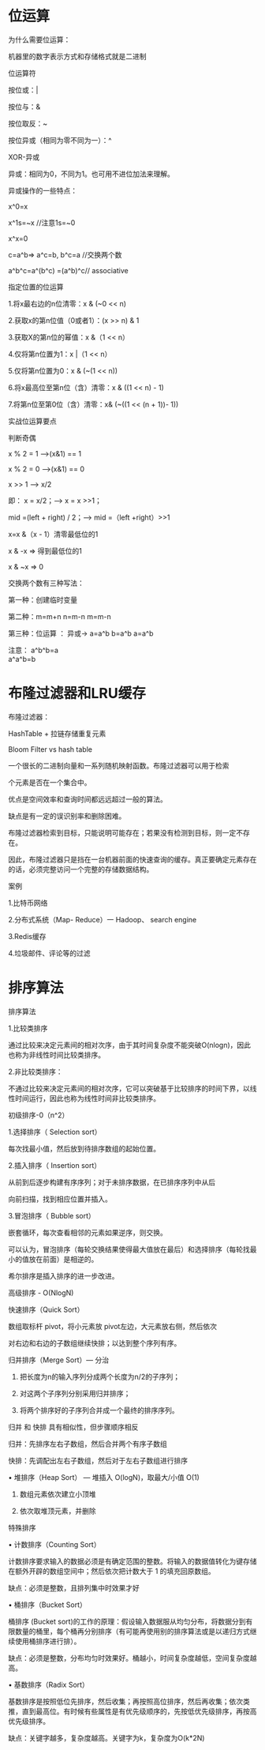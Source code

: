 # 位运算
为什么需要位运算：

机器里的数字表示方式和存储格式就是二进制

位运算符

按位或：|

按位与：&

按位取反：~

按位异或（相同为零不同为一）：^

XOR-异或

异或：相同为0，不同为1。也可用不进位加法来理解。

异或操作的一些特点：

x^0=x

x^1s=~x  //注意1s=~0

x^x=0

c=a^b=>  a^c=b, b^c=a //交换两个数

a^b^c=a^(b^c) =(a^b)^c// associative

指定位置的位运算

1.将x最右边的n位清零：x & (~0 << n)

2.获取x的第n位值（0或者1）：(x >> n) & 1

3.获取X的第n位的幂值：x &（1  <<  n）

4.仅将第n位置为1：x |（1  <<  n）

5.仅将第n位置为0：x  & (~(1  <<  n))

6.将x最高位至第n位（含）清零：x & ((1 <<  n) -  1)

7.将第n位至第0位（含）清零：ⅹ& (~((1  << (n  +  1))-  1))

实战位运算要点

判断奇偶

x %  2  =  1 -->(x&1) == 1

x %  2  = 0 -->(x&1) ==  0

x >> 1 --> x/2

即： x = x/2；--> x = x >>1；

mid =(left +  right) /  2；--> mid  =（left +right）>>1

x=x &（x -  1）清零最低位的1

x & -x => 得到最低位的1

x &  ~x => 0

交换两个数有三种写法：

第一种：创建临时变量

第二种：m=m+n  n=m-n  m=m-n

第三种：位运算  ：  异或-> a=a^b  b=a^b  a=a^b

注意：
a^b^b=a   
a^a^b=b
# 布隆过滤器和LRU缓存
布隆过滤器：

HashTable + 拉链存储重复元素

Bloom Filter vs hash table

一个很长的二进制向量和一系列随机映射函数。布隆过滤器可以用于检索

个元素是否在一个集合中。

优点是空间效率和查询时间都远远超过一般的算法。

缺点是有一定的误识别率和删除困难。

布隆过滤器检索到目标，只能说明可能存在；若果没有检测到目标，则一定不存在。

因此，布隆过滤器只是挡在一台机器前面的快速查询的缓存。真正要确定元素存在的话，必须完整访问一个完整的存储数据结构。

案例

1.比特币网络

2.分布式系统（Map- Reduce）一 Hadoop、 search engine


3.Redis缓存

4.垃圾邮件、评论等的过滤
# 排序算法
排序算法

1.比较类排序

通过比较来决定元素间的相对次序，由于其时间复杂度不能突破O(nlogn)，因此也称为非线性时间比较类排序。

2.非比较类排序：

不通过比较来决定元素间的相对次序，它可以突破基于比较排序的时间下界，以线性时间运行，因此也称为线性时间非比较类排序。

初级排序-0（n^2）

1.选择排序（ Selection sort）

每次找最小值，然后放到待排序数组的起始位置。

2.插入排序（ Insertion sort）

从前到后逐步构建有序序列；对于未排序数据，在已排序序列中从后

向前扫描，找到相应位置并插入。

3.冒泡排序（ Bubble sort）

嵌套循环，每次查看相邻的元素如果逆序，则交换。

可以认为，冒泡排序（每轮交换结果使得最大值放在最后）和选择排序（每轮找最小的值放在前面）是相逆的。

希尔排序是插入排序的进一步改进。

高级排序 - O(NlogN)

快速排序（Quick Sort）

数组取标杆 pivot，将小元素放 pivot左边，大元素放右侧，然后依次

对右边和右边的子数组继续快排；以达到整个序列有序。

归并排序（Merge Sort）— 分治

1. 把长度为n的输入序列分成两个长度为n/2的子序列；

2. 对这两个子序列分别采用归并排序；

3. 将两个排序好的子序列合并成一个最终的排序序列。

归并 和 快排 具有相似性，但步骤顺序相反

归并：先排序左右子数组，然后合并两个有序子数组

快排：先调配出左右子数组，然后对于左右子数组进行排序

• 堆排序（Heap Sort） — 堆插入 O(logN)，取最大/小值 O(1)

1. 数组元素依次建立小顶堆

2. 依次取堆顶元素，并删除

特殊排序

• 计数排序（Counting Sort）

计数排序要求输入的数据必须是有确定范围的整数。将输入的数据值转化为键存储在额外开辟的数组空间中；然后依次把计数大于 1 的填充回原数组。

缺点：必须是整数，且排列集中时效果才好

• 桶排序（Bucket Sort）

桶排序 (Bucket sort)的工作的原理：假设输入数据服从均匀分布，将数据分到有限数量的桶里，每个桶再分别排序（有可能再使用别的排序算法或是以递归方式继续使用桶排序进行排）。

缺点：必须是整数，分布均匀时效果好。桶越小，时间复杂度越低，空间复杂度越高。

• 基数排序（Radix Sort）

基数排序是按照低位先排序，然后收集；再按照高位排序，然后再收集；依次类推，直到最高位。有时候有些属性是有优先级顺序的，先按低优先级排序，再按高优先级排序。

缺点：关键字越多，复杂度越高。关键字为k，复杂度为O(k*2N)
